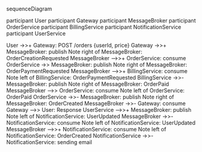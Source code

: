 sequenceDiagram

participant User
participant Gateway
participant MessageBroker
participant OrderService
participant BillingService
participant NotificationService
participant UserService

User ->>+ Gateway: POST /orders {userId, price}
Gateway ->>+ MessageBroker: publish
Note right of MessageBroker: OrderCreationRequested
MessageBroker -->>+ OrderService: consume
OrderService ->> MessageBroker: publish
Note right of MessageBroker: OrderPaymentRequested
MessageBroker -->>+ BillingService: consume
Note left of BillingService: OrderPaymentRequested
BillingService ->>- MessageBroker: publish
Note right of MessageBroker: OrderPaid
MessageBroker -->> OrderService: consume
Note left of OrderService: OrderPaid
OrderService ->>- MessageBroker: publish
Note right of MessageBroker: OrderCreated
MessageBroker ->>- Gateway: consume
Gateway -->> User: Response
UserService -->>+ MessageBroker: publish
Note left of NotificationService: UserUpdated
MessageBroker ->>- NotificationService: consume
Note left of NotificationService: UserUpdated
MessageBroker -->>+ NotificationService: consume
Note left of NotificationService: OrderCreated
NotificationService ->>- NotificationService: sending email